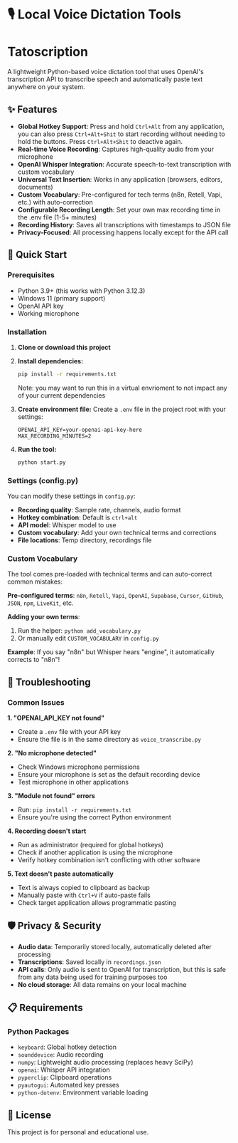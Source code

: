 # 🎙️ Local Voice Dictation Tools

# Tatoscription 

A lightweight Python-based voice dictation tool that uses OpenAI's transcription API to transcribe speech and automatically paste text anywhere on your system.

## ✨ Features

- **Global Hotkey Support**: Press and hold `Ctrl+Alt` from any application, you can also press `Ctrl+Alt+Shit` to start recording without needing to hold the buttons. Press `Ctrl+Alt+Shit` to deactive again. 
- **Real-time Voice Recording**: Captures high-quality audio from your microphone
- **OpenAI Whisper Integration**: Accurate speech-to-text transcription with custom vocabulary
- **Universal Text Insertion**: Works in any application (browsers, editors, documents)
- **Custom Vocabulary**: Pre-configured for tech terms (n8n, Retell, Vapi, etc.) with auto-correction
- **Configurable Recording Length**: Set your own max recording time in the .env file (1-5+ minutes)
- **Recording History**: Saves all transcriptions with timestamps to JSON file
- **Privacy-Focused**: All processing happens locally except for the API call

## 🚀 Quick Start

### Prerequisites

- Python 3.9+ (this works with Python 3.12.3)
- Windows 11 (primary support)
- OpenAI API key
- Working microphone

### Installation

1. **Clone or download this project**

2. **Install dependencies:**
   ```bash
   pip install -r requirements.txt
   ```
   Note: you may want to run this in a virtual envrioment to not impact any of your current dependencies

3. **Create environment file:**
   Create a `.env` file in the project root with your settings:
   ```env
   OPENAI_API_KEY=your-openai-api-key-here
   MAX_RECORDING_MINUTES=2
   ```

4. **Run the tool:**
   ```bash
   python start.py
   ```

### Settings (config.py)

You can modify these settings in `config.py`:

- **Recording quality**: Sample rate, channels, audio format
- **Hotkey combination**: Default is `ctrl+alt`
- **API model**: Whisper model to use
- **Custom vocabulary**: Add your own technical terms and corrections
- **File locations**: Temp directory, recordings file

### Custom Vocabulary

The tool comes pre-loaded with technical terms and can auto-correct common mistakes:

**Pre-configured terms**: `n8n`, `Retell`, `Vapi`, `OpenAI`, `Supabase`, `Cursor`, `GitHub`, `JSON`, `npm`, `LiveKit`, etc.

**Adding your own terms**:
1. Run the helper: `python add_vocabulary.py`
2. Or manually edit `CUSTOM_VOCABULARY` in `config.py`

**Example**: If you say "n8n" but Whisper hears "engine", it automatically corrects to "n8n"!

## 🔧 Troubleshooting

### Common Issues

**1. "OPENAI_API_KEY not found"**
- Create a `.env` file with your API key
- Ensure the file is in the same directory as `voice_transcribe.py`

**2. "No microphone detected"**
- Check Windows microphone permissions
- Ensure your microphone is set as the default recording device
- Test microphone in other applications

**3. "Module not found" errors**
- Run: `pip install -r requirements.txt`
- Ensure you're using the correct Python environment

**4. Recording doesn't start**
- Run as administrator (required for global hotkeys)
- Check if another application is using the microphone
- Verify hotkey combination isn't conflicting with other software

**5. Text doesn't paste automatically**
- Text is always copied to clipboard as backup
- Manually paste with `Ctrl+V` if auto-paste fails
- Check target application allows programmatic pasting

## 🛡️ Privacy & Security

- **Audio data**: Temporarily stored locally, automatically deleted after processing
- **Transcriptions**: Saved locally in `recordings.json`
- **API calls**: Only audio is sent to OpenAI for transcription, but this is safe from any data being used for training purposes too
- **No cloud storage**: All data remains on your local machine

## 📋 Requirements

### Python Packages

- `keyboard`: Global hotkey detection
- `sounddevice`: Audio recording
- `numpy`: Lightweight audio processing (replaces heavy SciPy)
- `openai`: Whisper API integration
- `pyperclip`: Clipboard operations
- `pyautogui`: Automated key presses
- `python-dotenv`: Environment variable loading


## 📜 License

This project is for personal and educational use. 

